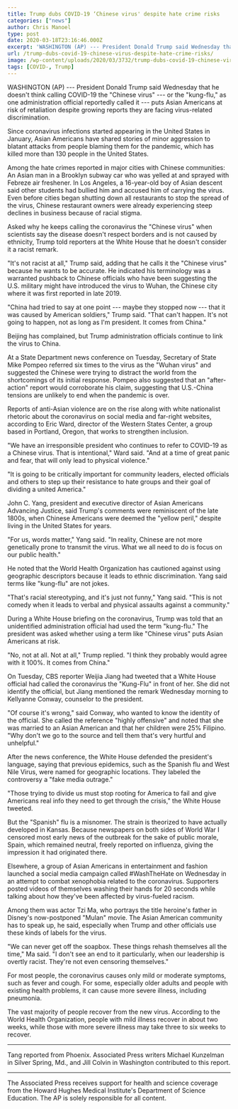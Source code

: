 ```yaml
---
title: Trump dubs COVID-19 ‘Chinese virus' despite hate crime risks
categories: ["news"]
author: Chris Manoel
type: post
date: 2020-03-18T23:16:46.000Z
excerpt: 'WASHINGTON (AP) --- President Donald Trump said Wednesday that he doesn''t think calling COVID-19 the "Chinese virus" --- or the "kung-flu," as one administration official reportedly called it --- puts Asian Americans at risk of retaliation despite growing reports they are facing virus-related discrimination.Since coronavirus infections started appearing in the United States in January, Asian&hellip;'
url: /trump-dubs-covid-19-chinese-virus-despite-hate-crime-risks/
image: /wp-content/uploads/2020/03/3732/trump-dubs-covid-19-chinese-virus-despite-hate-crime-risks.jpg
tags: [COVID-, Trump]
---
```


WASHINGTON (AP) --- President Donald Trump said Wednesday that he doesn't think calling COVID-19 the "Chinese virus" --- or the "kung-flu," as one administration official reportedly called it --- puts Asian Americans at risk of retaliation despite growing reports they are facing virus-related discrimination.

Since coronavirus infections started appearing in the United States in January, Asian Americans have shared stories of minor aggression to blatant attacks from people blaming them for the pandemic, which has killed more than 130 people in the United States.

Among the hate crimes reported in major cities with Chinese communities: An Asian man in a Brooklyn subway car who was yelled at and sprayed with Febreze air freshener. In Los Angeles, a 16-year-old boy of Asian descent said other students had bullied him and accused him of carrying the virus. Even before cities began shutting down all restaurants to stop the spread of the virus, Chinese restaurant owners were already experiencing steep declines in business because of racial stigma.

Asked why he keeps calling the coronavirus the "Chinese virus" when scientists say the disease doesn't respect borders and is not caused by ethnicity, Trump told reporters at the White House that he doesn't consider it a racist remark.

"It's not racist at all," Trump said, adding that he calls it the "Chinese virus" because he wants to be accurate. He indicated his terminology was a warranted pushback to Chinese officials who have been suggesting the U.S. military might have introduced the virus to Wuhan, the Chinese city where it was first reported in late 2019.

"China had tried to say at one point --- maybe they stopped now --- that it was caused by American soldiers," Trump said. "That can't happen. It's not going to happen, not as long as I'm president. It comes from China."

Beijing has complained, but Trump administration officials continue to link the virus to China.

At a State Department news conference on Tuesday, Secretary of State Mike Pompeo referred six times to the virus as the "Wuhan virus" and suggested the Chinese were trying to distract the world from the shortcomings of its initial response. Pompeo also suggested that an "after-action" report would corroborate his claim, suggesting that U.S.-China tensions are unlikely to end when the pandemic is over.

Reports of anti-Asian violence are on the rise along with white nationalist rhetoric about the coronavirus on social media and far-right websites, according to Eric Ward, director of the Western States Center, a group based in Portland, Oregon, that works to strengthen inclusion.

"We have an irresponsible president who continues to refer to COVID-19 as a Chinese virus. That is intentional," Ward said. "And at a time of great panic and fear, that will only lead to physical violence."

"It is going to be critically important for community leaders, elected officials and others to step up their resistance to hate groups and their goal of dividing a united America."

John C. Yang, president and executive director of Asian Americans Advancing Justice, said Trump's comments were reminiscent of the late 1800s, when Chinese Americans were deemed the "yellow peril," despite living in the United States for years.

"For us, words matter," Yang said. "In reality, Chinese are not more genetically prone to transmit the virus. What we all need to do is focus on our public health."

He noted that the World Health Organization has cautioned against using geographic descriptors because it leads to ethnic discrimination. Yang said terms like "kung-flu" are not jokes.

"That's racial stereotyping, and it's just not funny," Yang said. "This is not comedy when it leads to verbal and physical assaults against a community."

During a White House briefing on the coronavirus, Trump was told that an unidentified administration official had used the term "kung-flu." The president was asked whether using a term like "Chinese virus" puts Asian Americans at risk.

"No, not at all. Not at all," Trump replied. "I think they probably would agree with it 100%. It comes from China."

On Tuesday, CBS reporter Weijia Jiang had tweeted that a White House official had called the coronavirus the "Kung-Flu" in front of her. She did not identify the official, but Jiang mentioned the remark Wednesday morning to Kellyanne Conway, counselor to the president.

"Of course it's wrong," said Conway, who wanted to know the identity of the official. She called the reference "highly offensive" and noted that she was married to an Asian American and that her children were 25% Filipino. "Why don't we go to the source and tell them that's very hurtful and unhelpful."

After the news conference, the White House defended the president's language, saying that previous epidemics, such as the Spanish flu and West Nile Virus, were named for geographic locations. They labeled the controversy a "fake media outrage."

"Those trying to divide us must stop rooting for America to fail and give Americans real info they need to get through the crisis," the White House tweeted.

But the "Spanish" flu is a misnomer. The strain is theorized to have actually developed in Kansas. Because newspapers on both sides of World War I censored most early news of the outbreak for the sake of public morale, Spain, which remained neutral, freely reported on influenza, giving the impression it had originated there.

Elsewhere, a group of Asian Americans in entertainment and fashion launched a social media campaign called #WashTheHate on Wednesday in an attempt to combat xenophobia related to the coronavirus. Supporters posted videos of themselves washing their hands for 20 seconds while talking about how they've been affected by virus-fueled racism.

Among them was actor Tzi Ma, who portrays the title heroine's father in Disney's now-postponed "Mulan" movie. The Asian American community has to speak up, he said, especially when Trump and other officials use these kinds of labels for the virus.

"We can never get off the soapbox. These things rehash themselves all the time," Ma said. "I don't see an end to it particularly, when our leadership is overtly racist. They're not even censoring themselves."

For most people, the coronavirus causes only mild or moderate symptoms, such as fever and cough. For some, especially older adults and people with existing health problems, it can cause more severe illness, including pneumonia.

The vast majority of people recover from the new virus. According to the World Health Organization, people with mild illness recover in about two weeks, while those with more severe illness may take three to six weeks to recover.

* * *

Tang reported from Phoenix. Associated Press writers Michael Kunzelman in Silver Spring, Md., and Jill Colvin in Washington contributed to this report.

* * *

The Associated Press receives support for health and science coverage from the Howard Hughes Medical Institute's Department of Science Education. The AP is solely responsible for all content.
